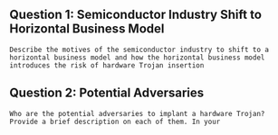 ## Question 1: Semiconductor Industry Shift to Horizontal Business Model

```ad-question
Describe the motives of the semiconductor industry to shift to a horizontal business model and how the horizontal business model introduces the risk of hardware Trojan insertion
```

## Question 2: Potential Adversaries

```ad-question
Who are the potential adversaries to implant a hardware Trojan? Provide a brief description on each of them. In your 
```